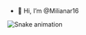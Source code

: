- 👀 Hi, I’m @Milianar16

![Snake animation](https://github.com/Milianar16/Milianar16/blob/output/github-contribution-grid-snake.svg)
